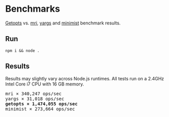 # Benchmarks

[Getopts](../README.md) vs. [mri](https://github.com/lukeed/mri), [yargs](https://github.com/yargs/yargs) and [minimist](https://github.com/substack/minimist) benchmark results.

## Run

```
npm i && node .
```

## Results

Results may slightly vary across Node.js runtimes. All tests run on a 2.4GHz Intel Core i7 CPU with 16 GB memory.

<pre>
mri × 340,247 ops/sec
yargs × 31,018 ops/sec
<b>getopts × 1,474,055 ops/sec</b>
minimist × 273,664 ops/sec
</pre>
